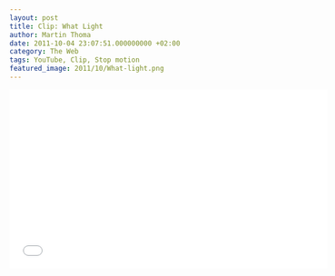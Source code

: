 ```yaml
---
layout: post
title: Clip: What Light
author: Martin Thoma
date: 2011-10-04 23:07:51.000000000 +02:00
category: The Web
tags: YouTube, Clip, Stop motion
featured_image: 2011/10/What-light.png
---
```

<iframe width="560" height="315" src="//www.youtube.com/embed/5BnVtz92Ius?rel=0" frameborder="0" allowfullscreen></iframe>
